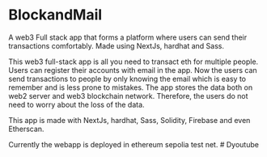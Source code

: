 # BlockandMail

A web3 Full stack app that forms a platform where users can send their transactions comfortably. Made using NextJs, hardhat and Sass.

This web3 full-stack app is all you need to transact eth for multiple people. Users can register their accounts with email in the app.
Now the users can send transactions to people by only knowing the email which is easy to remember and is less prone to mistakes.
The app stores the data both on web2 server and web3 blockchain network. Therefore, the users do not need to worry about the loss of the data.

This app is made with NextJs, hardhat, Sass, Solidity, Firebase and even Etherscan.

Currently the webapp is deployed in ethereum sepolia test net.
#   D y o u t u b e  
 